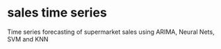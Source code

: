 # sales time series
 Time series forecasting of supermarket sales using ARIMA, Neural Nets, SVM and KNN
